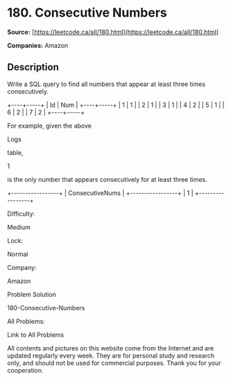 # 180. Consecutive Numbers

**Source:** [https://leetcode.ca/all/180.html](https://leetcode.ca/all/180.html)

**Companies:** Amazon

## Description

Write a SQL query to find all numbers that appear at least three times consecutively.

+----+-----+
| Id | Num |
+----+-----+
| 1  |  1  |
| 2  |  1  |
| 3  |  1  |
| 4  |  2  |
| 5  |  1  |
| 6  |  2  |
| 7  |  2  |
+----+-----+

For example, given the above

Logs

table,

1

is the only number that
        appears consecutively for at least three times.

+-----------------+
| ConsecutiveNums |
+-----------------+
| 1               |
+-----------------+

Difficulty:

Medium

Lock:

Normal

Company:

Amazon

Problem Solution

180-Consecutive-Numbers

All Problems:

Link to All Problems

All contents and pictures on this website come from the Internet and are updated regularly every week. They are for personal study and research only, and should not be used for commercial purposes. Thank you for your cooperation.


